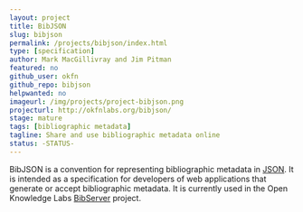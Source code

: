 ```yaml
---
layout: project
title: BibJSON
slug: bibjson
permalink: /projects/bibjson/index.html
type: [specification]
author: Mark MacGillivray and Jim Pitman
featured: no
github_user: okfn
github_repo: bibjson
helpwanted: no
imageurl: /img/projects/project-bibjson.png
projecturl: http://okfnlabs.org/bibjson/
stage: mature
tags: [bibliographic metadata]
tagline: Share and use bibliographic metadata online
status: -STATUS-
---
```


BibJSON is a convention for representing bibliographic metadata in
[JSON](http://www.json.org/).  It is intended as a specification for
developers of web applications that generate or accept bibliographic
metadata.  It is currently used in the Open Knowledge Labs
[BibServer](/projects/bibserver/) project.
